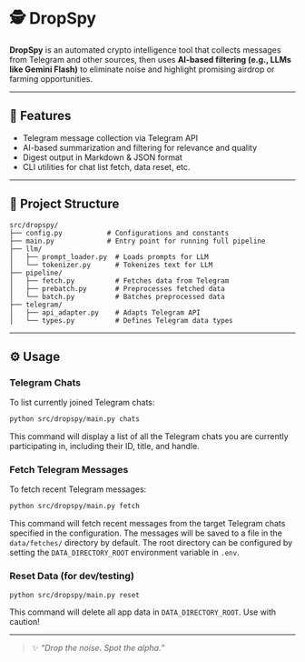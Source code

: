 # 🕵️ DropSpy

**DropSpy** is an automated crypto intelligence tool that collects messages from Telegram and other sources,
then uses **AI-based filtering (e.g., LLMs like Gemini Flash)** to eliminate noise and highlight promising airdrop or farming opportunities.

---

## 🚀 Features

- Telegram message collection via Telegram API
- AI-based summarization and filtering for relevance and quality
- Digest output in Markdown & JSON format
- CLI utilities for chat list fetch, data reset, etc.

---

## 📁 Project Structure

```
src/dropspy/
├── config.py           # Configurations and constants
├── main.py             # Entry point for running full pipeline
├── llm/
│   ├── prompt_loader.py  # Loads prompts for LLM
│   └── tokenizer.py      # Tokenizes text for LLM
├── pipeline/
│   ├── fetch.py          # Fetches data from Telegram
│   ├── prebatch.py       # Preprocesses fetched data
│   └── batch.py          # Batches preprocessed data
├── telegram/
│   ├── api_adapter.py    # Adapts Telegram API
│   └── types.py          # Defines Telegram data types
```

---

## ⚙️ Usage

### Telegram Chats

To list currently joined Telegram chats:

```bash
python src/dropspy/main.py chats
```

This command will display a list of all the Telegram chats you are currently participating in, including their ID, title, and handle.

### Fetch Telegram Messages

To fetch recent Telegram messages:

```bash
python src/dropspy/main.py fetch
```

This command will fetch recent messages from the target Telegram chats specified in the configuration. The messages will be saved to a file in the `data/fetches/` directory by default. The root directory can be configured by setting the `DATA_DIRECTORY_ROOT` environment variable in `.env`.

### Reset Data (for dev/testing)

```bash
python src/dropspy/main.py reset
```

This command will delete all app data in `DATA_DIRECTORY_ROOT`. Use with caution!

---

> ✨ *“Drop the noise. Spot the alpha.”*
